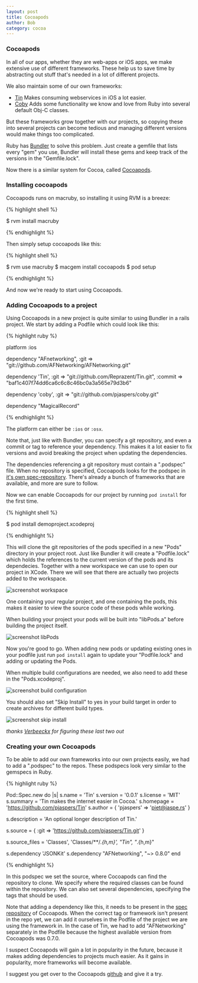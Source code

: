 ```yaml
---
layout: post
title: Cocoapods
author: Bob
category: cocoa
---
```

### Cocoapods ###
In all of our apps, whether they are web-apps or iOS apps, we make extensive use of different frameworks. These help us to save time by abstracting out stuff that's needed in a lot of different projects.

We also maintain some of our own frameworks:
* [Tin](https://github.com/pjaspers/tin) Makes consuming webservices in iOS a lot easier.
* [Coby](https://github.com/pjaspers/coby) Adds some functionality we know and love from Ruby into several default Obj-C classes.

But these frameworks grow together with our projects, so copying these into several projects can become tedious and managing different versions would make things too complicated.

Ruby has [Bundler](http://gembundler.com/) to solve this problem. Just create a gemfile that lists every "gem" you use, Bundler will install these gems and keep track of the versions in the "Gemfile.lock".

Now there is a similar system for Cocoa, called [Cocoapods](https://github.com/CocoaPods/CocoaPods).

### Installing cocoapods ###
Cocoapods runs on macruby, so installing it using RVM is a breeze:

{% highlight shell %}

$ rvm install macruby

{% endhighlight %}

Then simply setup cocoapods like this:

{% highlight shell %}

$ rvm use macruby
$ macgem install cocoapods
$ pod setup

{% endhighlight %}

And now we're ready to start using Cocoapods.

### Adding Cocoapods to a project ###
Using Cocoapods in a new project is quite similar to using Bundler in a rails project.
We start by adding a Podfile which could look like this:

{% highlight ruby %}

platform :ios

dependency "AFnetworking",
  :git => "git://github.com/AFNetworking/AFNetworking.git"

dependency 'Tin',
  :git => "git://github.com/Reprazent/Tin.git",
  :commit => "baf1c407f74dd6ca6c6c8c46bc0a3a565e79d3b6"

dependency 'coby',
  :git => "git://github.com/pjaspers/coby.git"

dependency "MagicalRecord"

{% endhighlight %}

The platform can either be `:ios` or `:osx`.

Note that, just like with Bundler, you can specify a git repository, and even a commit or tag to reference your dependency. This makes it a lot easier to fix versions and avoid breaking the project when updating the dependencies.

The dependencies referencing a git repository must contain a ".podspec" file. When no repository is specified, Cocoapods looks for the podspec in [it's own spec-repository](https://github.com/CocoaPods/Specs). There's already a bunch of frameworks that are available, and more are sure to follow.

Now we can enable Cocoapods for our project by running `pod install` for the first time.

{% highlight shell %}

$ pod install demoproject.xcodeproj

{% endhighlight %}

This will clone the git repositories of the pods specified in a new "Pods" directory in your project root.
Just like Bundler it will create a "Podfile.lock" which holds the references to the current version of the pods and its dependecies. Together with a new workspace we can use to open our project in XCode.
There we will see that there are actually two projects added to the workspace.

![screenshot workspace](http://f.cl.ly/items/143q1S3e311O3m1O1X1q/Screen%20Shot%202012-01-05%20at%2021.06.36.png)

One containing your regular project, and one containing the pods, this makes it easier to view the source code of these pods while working.

When building your project your pods will be built into "libPods.a" before building the project itself.

![screenshot libPods](http://f.cl.ly/items/0d2l0S2M2G3W28152F0m/Screen%20Shot%202012-01-05%20at%2021.15.14.png)

Now you're good to go. When adding new pods or updating existing ones in your podfile just run `pod install` again to update your "Podfile.lock" and adding or updating the Pods.

When multiple build configurations are needed, we also need to add these in the "Pods.xcodeproj".

![screenshot build configuration](http://f.cl.ly/items/0y2L3A0l2e3N3F2u0e2R/Screen%20Shot%202012-01-05%20at%2021.18.30.png)

You should also set "Skip Install" to yes in your build target in order to create archives for different build types.

![screenshot skip install](http://f.cl.ly/items/0i0O3P0o0R1N2w313U1L/Screen%20Shot%202012-01-05%20at%2021.32.44.png)

_thanks [Verbeeckx](/author/jelle/) for figuring these last two out_

### Creating your own Cocoapods ###

To be able to add our own frameworks into our own projects easily, we had to add a ".podspec" to the repos.
These podspecs look very similar to the gemspecs in Ruby.

{% highlight ruby %}

Pod::Spec.new do |s|
  s.name     = 'Tin'
  s.version  = '0.0.1'
  s.license  = 'MIT'
  s.summary  = 'Tin makes the internet easier in Cocoa.'
  s.homepage = 'https://github.com/pjaspers/Tin'
  s.author   = { 'pjaspers' => 'piet@jaspe.rs' }

  s.description = 'An optional longer description of Tin.'

  s.source   = { :git => 'https://github.com/pjaspers/Tin.git' }

  s.source_files = 'Classes',
                   'Classes/**/*.{h,m}',
                   "Tin",
                   "*.{h,m}"

  s.dependency 'JSONKit'
  s.dependency "AFNetworking", "~> 0.8.0"
end

{% endhighlight %}

In this podspec we set the source, where Cocoapods can find the repository to clone.
We specify where the required classes can be found within the repository.
We can also set several dependencies, specifying the tags that should be used.

Note that adding a dependency like this, it needs to be present in the [spec repository](https://github.com/CocoaPods/Specs) of Cocoapods.
When the correct tag or framework isn't present in the repo yet, we can add it ourselves in the Podfile of the project we are using the framework in.
In the case of Tin, we had to add "AFNetworking" separately in the Podfile because the highest available version from Cocoapods was 0.7.0.

I suspect Cocoapods will gain a lot in popularity in the future, because it makes adding dependencies to projects much easier. As it gains in popularity, more frameworks will become available.

I suggest you get over to the Cocoapods [github](https://github.com/CocoaPods/CocoaPods) and give it a try.
